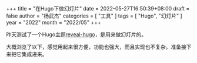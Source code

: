 +++
title = "在Hugo下做幻灯片"
date = 2022-05-27T16:50:39+08:00
draft = false
author = "杨武杰"
categories = [ "工具" ]
tags = [ "Hugo", "幻灯片" ]
year = "2022"
month = "2022/05"
+++

昨天测试了一个Hugo主题[reveal-hugo](https://github.com/dzello/reveal-hugo)，是用来做幻灯片的。
<!--more-->
大概浏览了以下，感觉用起来很方便，功能也强大，而且实现也不复杂。准备接下来把它集成进来。